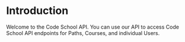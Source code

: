 # Introduction

Welcome to the Code School API. You can use our API to access Code School API endpoints for Paths, Courses, and individual Users.

